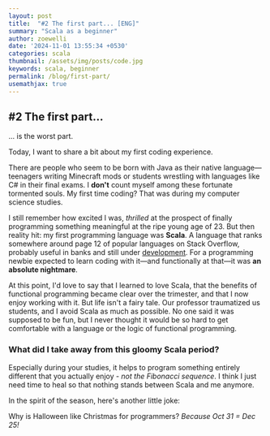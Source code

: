 ```yaml
---
layout: post
title:  "#2 The first part... [ENG]"
summary: "Scala as a beginner"
author: zoewelli
date: '2024-11-01 13:55:34 +0530'
categories: scala
thumbnail: /assets/img/posts/code.jpg
keywords: scala, beginner
permalink: /blog/first-part/
usemathjax: true
---
```



## #2 The first part...

... is the worst part.

Today, I want to share a bit about my first coding experience. 

There are people who seem to be born with Java as their native language—teenagers writing Minecraft mods or students wrestling with languages like C# in their final exams. I **don't** count myself among these fortunate tormented souls. My first time coding? That was during my computer science studies.

I still remember how excited I was, *thrilled* at the prospect of finally programming something meaningful at the ripe young age of 23. But then reality hit: my first programming language was **Scala**. A language that ranks somewhere around page 12 of popular languages on Stack Overflow, probably useful in banks and still under [development](https://www.scala-lang.org/download/all.html). For a programming newbie expected to learn coding with it—and functionally at that—it was **an absolute nightmare**.

At this point, I'd love to say that I learned to love Scala, that the benefits of functional programming became clear over the trimester, and that I now enjoy working with it. But life isn't a fairy tale. Our professor traumatized us students, and I avoid Scala as much as possible. No one said it was supposed to be fun, but I never thought it would be so hard to get comfortable with a language or the logic of functional programming.

### What did I take away from this gloomy Scala period? 
Especially during your studies, it helps to program something entirely different that you actually enjoy - *not the Fibonacci sequence*. I think I just need time to heal so that nothing stands between Scala and me anymore.

In the spirit of the season, here's another little joke:

Why is Halloween like Christmas for programmers? 
*Because Oct 31 = Dec 25!*

